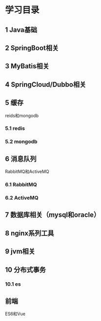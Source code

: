 学习目录
=========

## 1 Java基础


## 2 SpringBoot相关

## 3 MyBatis相关

## 4 SpringCloud/Dubbo相关

## 5 缓存

reids和mongodb  

### 5.1 redis

### 5.2 mongodb

## 6 消息队列

RabbitMQ和ActiveMQ  

### 6.1 RabbitMQ

### 6.2 ActiveMQ

## 7 数据库相关（mysql和oracle）


## 8 nginx系列工具

## 9 jvm相关

## 10 分布式事务

### 10.1 es

## 前端

ES6和Vue  



